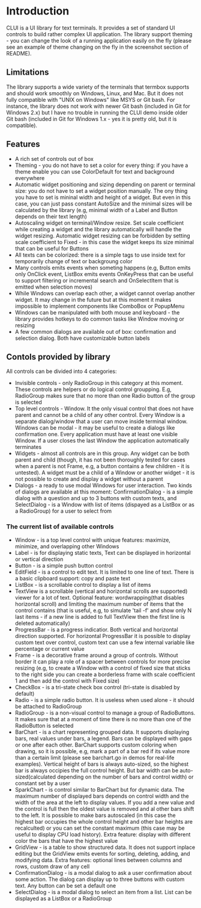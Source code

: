 # Introduction
CLUI is a UI library for text terminals. It provides a set of standard UI controls to build rather complex UI application. The library support theming - you can change the look of a running application easily on the fly (please see an example of theme changing on the fly in the screenshot section of README).

## Limitations
The library supports a wide variety of the terminals that termbox supports and should work smoothly on Windows, Linux, and Mac. But it does not fully compatible with "UNIX on Windows" like MSYS or Git bash. For instance, the library does not work with newer Git bash (included in Git for Windows 2.x) but I have no trouble in running the CLUI demo inside older Git bash (included in Git for Windows 1.x - yes it is pretty old, but it is compatible).

## Features
* A rich set of controls out of box
* Theming - you do not have to set a color for every thing: if you have a theme enable you can use ColorDefault for text and background everywhere
* Automatic widget positioning and sizing depending on parent or terminal size: you do not have to set a widget position manually. The ony thing you have to set is mininal width and height of a widget. But even in this case, you can just pass constant AutoSize and the minimal sizes will be calculated by the library (e.g, minimal width of a Label and Button depends on their text length)
* Autoscaling widget on terminal/Window resize. Set scale coefficient while creating a widget and the library automatically will handle the widget resizing. Automatic widget resizing can be forbidden by setting scale coefficient to Fixed - in this case the widget keeps its size minimal that can be useful for Buttons
* All texts can be colorized: there is a simple tags to use inside text for temporarily change of text or backgroung color
* Many controls emits events when someting happens (e.g, Button emits only OnClick event, ListBox emits events OnKeyPress that can be useful to support filtering or incremental search and OnSelectItem that is emitted when selection moves)
* While Windows can overlap each other, a widget cannot overlap another widget. It may change in the future but at this moment it makes impossible to implement components like ComboBox or PopupMenu
* Windows can be manipulated with both mouse and keyboard - the library provides hotkeys to do common tasks like Window moving or resizing
* A few common dialogs are available out of box: confirmation and selection dialog. Both have customizable button labels

## Contols provided by library
All controls can be divided into 4 categories:
* Invisible controls - only RadioGroup in this category at this moment. These controls are helpers or do logical control groupping. E.g, RadioGroup makes sure that no more than one Radio button of the group is selected
* Top level controls - Window. It the only visual control that does not have parent and cannot be a child of any other control. Every Window is a separate dialog/window that a user can move inside terminal window. Windows can be modal - it may be useful to create a dialogs like confirmation one. Every application must have at least one visible Window. If a user closes the last Window the application automatically terminates
* Widgets - almost all controls are in this group. Any widget can be both parent and child (though, it has not been thoroughly tested for cases when a parent is not Frame, e.g, a button contains a few children - it is untested). A widget must be a child of a Window or another widget - it is not possible to create and display a widget without a parent
* Dialogs - a ready to use modal Windows for user interaction. Two kinds of dialogs are available at this moment: ConfirmationDialog - is a simple dialog with a question and up to 3 buttons with custom texts, and SelectDialog - is a Window with list of items (dispayed as a ListBox or as a RadioGroup) for a user to select from

### The current list of available controls
* Window - is a top level control with unique features: maximize, minimize, and overlapping other Windows
* Label - is for displaying static texts, Text can be displayed in horizontal or vertical direction
* Button  - is a simple push button control
* EditField - is a control to edit text. It is limited to one line of text. There is a basic clipboard support: copy and paste text
* ListBox - is a scrollable control to display a list of items
* TextView is a scrollable (vertical and horizontal scrolls are supported) viewer for a lot of text. Optional feature: wordwrapping(that disables horizontal scroll) and limiting the maximum number of items that the control contains (that is useful, e.g, to simulate 'tail -f' and show only N last items - if a new line is added to full TextView then the first line is deleted automatically)
* ProgressBar - is a progress indicatior. Both vertical and horizontal direction supported. For horizontal ProgressBar it is possible to display custom text over control, custom text can use a few internal variable like percentage or current value
* Frame - is a decorative frame around a group of controls. Without border it can play a role of a spacer between controls for more precise resizing (e.g, to create a Window with a control of fixed size that sticks to the right side you can create a borderless frame with scale coefficient 1 and then add the control with Fixed size)
* CheckBox - is a tri-state check box control (tri-state is disabled by default)
* Radio - is a simple radio button. It is useless when used alone - it should be attached to RadioGroup
* RadioGroup - is a non-visual control to manage a group of RadioButtons. It makes sure that at a moment of time there is no more than one of the RadioButton is selected
* BarChart - is a chart representing grouped data. It supports displaying bars, real values under bars, a legend. Bars can be displayed with gaps or one after each other. BarChart supports custom coloring when drawing, so it is possible, e.g, mark a part of a bar red if its value more than a certain limit (please see barchart.go in demos for real-life examples). Vertical height of bars is always auto-sized, so the highest bar is always occipies the full control height. But bar width can be auto-sized(calculated depending on the number of bars and control width) or constant set by a user
* SparkChart - is control similar to BarChart but for dynamic data. The maximum number of displayed bars depends on control width and the width of the area at the left to display values. If you add a new value and the control is full then the oldest value is removed and al other bars shift to the left. It is possible to make bars autoscaled (in this case the highest bar occupies the whole control height and other bar heights are recalculted) or you can set the constant maximum (this case may be useful to display CPU load history). Extra feature: display with different color the bars that have the highest value
* GridView - is a table to show structured data. It does not support inplace editing but the GridView emits events for sorting, deleting, adding, and modifying data. Extra features: optional lines between columns and rows, custom draw of any cell
* ConfirmationDialog - is a modal dialog to ask a user confirmation about some action. The dialog can display up to three buttons with custom text. Any button can be set a default one
* SelectDialog - is a modal dialog to select an item from a list. List can be displayed as a ListBox or a RadioGroup
